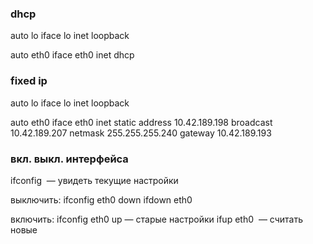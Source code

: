 ### dhcp

auto lo
iface lo inet loopback

auto eth0
iface eth0 inet dhcp

### fixed ip

auto lo
iface lo inet loopback

auto eth0
iface eth0 inet static
address 10.42.189.198
broadcast 10.42.189.207
netmask 255.255.255.240
gateway 10.42.189.193


### вкл. выкл. интерфейса
ifconfig  — увидеть текущие настройки

выключить:
ifconfig eth0 down
ifdown eth0

включить:
ifconfig eth0 up — старые настройки
ifup eth0  — считать новые